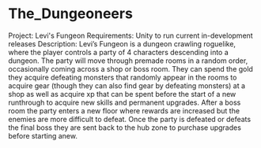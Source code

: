# The_Dungeoneers
Project: Levi's Fungeon
Requirements:
Unity to run current in-development releases
Description:
Levi’s Fungeon is a dungeon crawling roguelike, where the player controls a party of 4 characters descending into a dungeon. The party will move through premade rooms in a random order, occasionally coming across a shop or boss room. They can spend the gold they acquire defeating monsters that randomly appear in the rooms to acquire gear (though they can also find gear by defeating monsters) at a shop as well as acquire xp that can be spent before the start of a new runthrough to acquire new skills and permanent upgrades. After a boss room the party enters a new floor where rewards are increased but the enemies are more difficult to defeat. Once the party is defeated or defeats the final boss they are sent back to the hub zone to purchase upgrades before starting anew.
